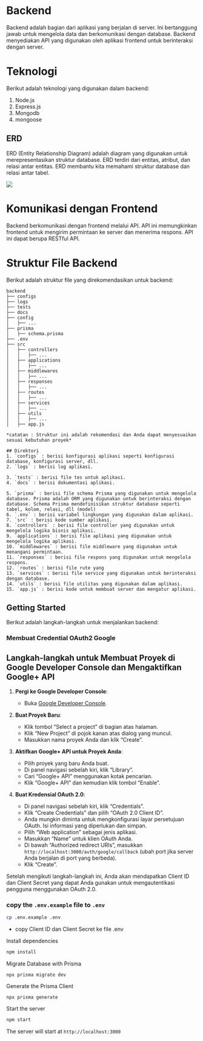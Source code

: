 # Backend

Backend adalah bagian dari aplikasi yang berjalan di server. Ini bertanggung jawab untuk mengelola data dan berkomunikasi dengan database. Backend menyediakan API yang digunakan oleh aplikasi frontend untuk berinteraksi dengan server.

# Teknologi

Berikut adalah teknologi yang digunakan dalam backend:

1. Node.js
2. Express.js
3. Mongodb
4. mongoose

## ERD

ERD (Entity Relationship Diagram) adalah diagram yang digunakan untuk merepresentasikan struktur database. ERD terdiri dari entitas, atribut, dan relasi antar entitas. ERD membantu kita memahami struktur database dan relasi antar tabel.

<!-- image erd ./ERD.png -->
<image src="ERD.png"/>

# Komunikasi dengan Frontend

Backend berkomunikasi dengan frontend melalui API. API ini memungkinkan frontend untuk mengirim permintaan ke server dan menerima respons. API ini dapat berupa RESTful API.

# Struktur File Backend

Berikut adalah struktur file yang direkomendasikan untuk backend:

```
backend
├── configs
├── logs
├── tests
├── docs
├── config
│   ├── ...
├── prisma
│   ├── schema.prisma
├── .env
├── src
│   ├── controllers
│   │   ├── ...
│   ├── applications
│   │   ├── ...
│   ├── middlewares
│   │   ├── ...
│   ├── responses
│   │   ├── ...
│   ├── routes
│   │   ├── ...
│   ├── services
│   │   ├── ...
│   ├── utils
│   │   ├── ...
│   ├── app.js

*catatan : Struktur ini adalah rekomendasi dan Anda dapat menyesuaikan sesuai kebutuhan proyek*

## Direktori
1. `configs` : berisi konfigurasi aplikasi seperti konfigurasi database, konfigurasi server, dll.
2. `logs` : berisi log aplikasi.

3. `tests` : berisi file tes untuk aplikasi.
4. `docs` : berisi dokumentasi aplikasi.

5. `prisma` : berisi file schema Prisma yang digunakan untuk mengelola database. Prisma adalah ORM yang digunakan untuk berinteraksi dengan database. Schema Prisma mendefinisikan struktur database seperti tabel, kolom, relasi, dll (model)
6. `.env` : berisi variabel lingkungan yang digunakan dalam aplikasi.
7. `src` : berisi kode sumber aplikasi.
8. `controllers` : berisi file controller yang digunakan untuk mengelola logika bisnis aplikasi.
9. `applications` : berisi file aplikasi yang digunakan untuk mengelola logika aplikasi.
10. `middlewares` : berisi file middleware yang digunakan untuk menangani permintaan.
11. `responses` : berisi file respons yang digunakan untuk mengelola respons.
12. `routes` : berisi file rute yang
13. `services` : berisi file service yang digunakan untuk berinteraksi dengan database.
14. `utils` : berisi file utilitas yang digunakan dalam aplikasi.
15. `app.js` : berisi kode untuk membuat server dan mengatur aplikasi.
```

## Getting Started

Berikut adalah langkah-langkah untuk menjalankan backend:

<!-- buka halaman  -->

### Membuat Credential OAuth2 Google

## Langkah-langkah untuk Membuat Proyek di Google Developer Console dan Mengaktifkan Google+ API

1. **Pergi ke Google Developer Console**:

   - Buka [Google Developer Console](https://console.developers.google.com/).

2. **Buat Proyek Baru**:

   - Klik tombol “Select a project” di bagian atas halaman.
   - Klik “New Project” di pojok kanan atas dialog yang muncul.
   - Masukkan nama proyek Anda dan klik “Create”.

3. **Aktifkan Google+ API untuk Proyek Anda**:

   - Pilih proyek yang baru Anda buat.
   - Di panel navigasi sebelah kiri, klik “Library”.
   - Cari “Google+ API” menggunakan kotak pencarian.
   - Klik “Google+ API” dan kemudian klik tombol “Enable”.

4. **Buat Kredensial OAuth 2.0**:
   - Di panel navigasi sebelah kiri, klik “Credentials”.
   - Klik “Create Credentials” dan pilih “OAuth 2.0 Client ID”.
   - Anda mungkin diminta untuk mengkonfigurasi layar persetujuan OAuth. Isi informasi yang diperlukan dan simpan.
   - Pilih “Web application” sebagai jenis aplikasi.
   - Masukkan “Name” untuk klien OAuth Anda.
   - Di bawah “Authorized redirect URIs”, masukkan `http://localhost:3000/auth/google/callback` (ubah port jika server Anda berjalan di port yang berbeda).
   - Klik “Create”.

Setelah mengikuti langkah-langkah ini, Anda akan mendapatkan Client ID dan Client Secret yang dapat Anda gunakan untuk mengautentikasi pengguna menggunakan OAuth 2.0.

### copy the `.env.example` file to `.env`

```bash
cp .env.example .env
```

- copy Client ID dan Client Secret ke file .env

Install dependencies

```bash
npm install
```

Migrate Database with Prisma

```
npx prisma migrate dev
```

Generate the Prisma Client

```
npx prisma generate
```

Start the server

```bash
npm start
```

The server will start at `http://localhost:3000`
